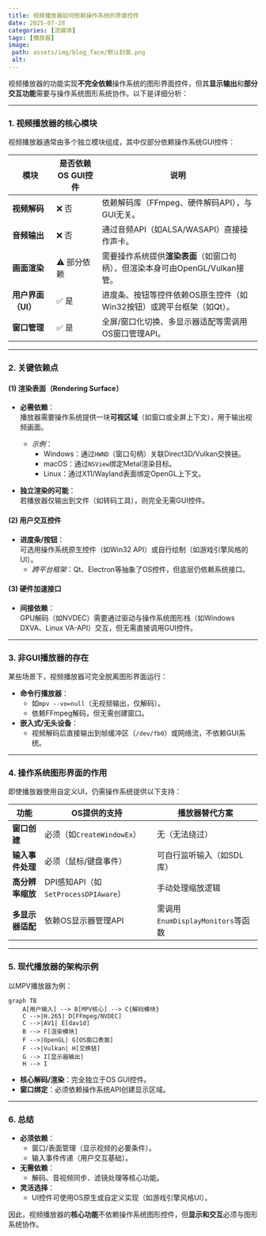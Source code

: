 ```yaml
---
title: 视频播放器如何依赖操作系统的界面控件
date: 2025-07-28
categories: [流媒体]
tags: [播放器]
image:
 path: assets/img/blog_face/默认封面.png
 alt:
---
```

视频播放器的功能实现**不完全依赖**操作系统的图形界面控件，但其**显示输出**和**部分交互功能**需要与操作系统图形系统协作。以下是详细分析：

---

### **1. 视频播放器的核心模块**
视频播放器通常由多个独立模块组成，其中仅部分依赖操作系统GUI控件：

| **模块**           | **是否依赖OS GUI控件** | **说明**                                                                      |
| ------------------ | ---------------------- | ----------------------------------------------------------------------------- |
| **视频解码**       | ❌ 否                   | 依赖解码库（FFmpeg、硬件解码API），与GUI无关。                                |
| **音频输出**       | ❌ 否                   | 通过音频API（如ALSA/WASAPI）直接操作声卡。                                    |
| **画面渲染**       | ⚠️ 部分依赖             | 需要操作系统提供**渲染表面**（如窗口句柄），但渲染本身可由OpenGL/Vulkan接管。 |
| **用户界面（UI）** | ✅ 是                   | 进度条、按钮等控件依赖OS原生控件（如Win32按钮）或跨平台框架（如Qt）。         |
| **窗口管理**       | ✅ 是                   | 全屏/窗口化切换、多显示器适配等需调用OS窗口管理API。                          |

---

### **2. 关键依赖点**
#### **(1) 渲染表面（Rendering Surface）**
- **必需依赖**：  
  播放器需要操作系统提供一块**可视区域**（如窗口或全屏上下文），用于输出视频画面。  
  - *示例*：  
    - Windows：通过`HWND`（窗口句柄）关联Direct3D/Vulkan交换链。  
    - macOS：通过`NSView`绑定Metal渲染目标。  
    - Linux：通过X11/Wayland表面绑定OpenGL上下文。  

- **独立渲染的可能**：  
  若播放器仅输出到文件（如转码工具），则完全无需GUI控件。

#### **(2) 用户交互控件**
- **进度条/按钮**：  
  可选用操作系统原生控件（如Win32 API）或自行绘制（如游戏引擎风格的UI）。  
  - *跨平台框架*：Qt、Electron等抽象了OS控件，但底层仍依赖系统接口。

#### **(3) 硬件加速接口**
- **间接依赖**：  
  GPU解码（如NVDEC）需要通过驱动与操作系统图形栈（如Windows DXVA、Linux VA-API）交互，但无需直接调用GUI控件。

---

### **3. 非GUI播放器的存在**
某些场景下，视频播放器可完全脱离图形界面运行：
- **命令行播放器**：  
  - 如`mpv --vo=null`（无视频输出，仅解码）。  
  - 依赖FFmpeg解码，但无需创建窗口。  
- **嵌入式/无头设备**：  
  - 视频解码后直接输出到帧缓冲区（`/dev/fb0`）或网络流，不依赖GUI系统。  

---

### **4. 操作系统图形界面的作用**
即使播放器使用自定义UI，仍需操作系统提供以下支持：

| **功能**         | **OS提供的支持**                     | **播放器替代方案**                |
| ---------------- | ------------------------------------ | --------------------------------- |
| **窗口创建**     | 必须（如`CreateWindowEx`）           | 无（无法绕过）                    |
| **输入事件处理** | 必须（鼠标/键盘事件）                | 可自行监听输入（如SDL库）         |
| **高分辨率缩放** | DPI感知API（如`SetProcessDPIAware`） | 手动处理缩放逻辑                  |
| **多显示器适配** | 依赖OS显示器管理API                  | 需调用`EnumDisplayMonitors`等函数 |

---

### **5. 现代播放器的架构示例**
以MPV播放器为例：

```mermaid
graph TB
    A[用户输入] --> B[MPV核心] --> C{解码模块}
    C -->|H.265| D[FFmpeg/NVDEC]
    C -->|AV1| E[dav1d]
    B --> F[渲染模块]
    F -->|OpenGL| G[OS窗口表面]
    F -->|Vulkan| H[交换链]
    G --> I[显示器输出]
    H --> I
```
- **核心解码/渲染**：完全独立于OS GUI控件。  
- **窗口绑定**：必须依赖操作系统API创建显示区域。  

---

### **6. 总结**
- **必须依赖**：  
  - 窗口/表面管理（显示视频的必要条件）。  
  - 输入事件传递（用户交互基础）。  
- **无需依赖**：  
  - 解码、音视频同步、滤镜处理等核心功能。  
- **灵活选择**：  
  - UI控件可使用OS原生或自定义实现（如游戏引擎风格UI）。  

因此，视频播放器的**核心功能**不依赖操作系统图形控件，但**显示和交互**必须与图形系统协作。

